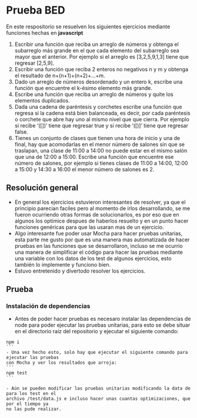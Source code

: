# Prueba BED

En este respositorio se resuelven los siguientes ejercicios mediante funciones hechas en **javascript**

1. Escribir una función que reciba un arreglo de números y obtenga el subarreglo más
grande en el que cada elemento del subarreglo sea mayor que el anterior. Por ejemplo si
el arreglo es [3,2,5,9,1,3] tiene que regresar [2,5,9].
2. Escribir una función que reciba 2 enteros no negativos n y m y obtenga el resultado de
n+(n+1)+(n+2)+...+m.
3. Dado un arreglo de números desordenado y un entero k, escribe una función que
encuentre el k-ésimo elemento más grande.
4. Escribe una función que reciba un arreglo de números y quite los elementos duplicados.
5. Dada una cadena de paréntesis y corchetes escribe una función que regresa si la
cadena está bien balanceada, es decir, por cada paréntesis o corchete que abre hay uno
al mismo nivel que que cierra. Por ejemplo si recibe ‘([])’ tiene que regresar true y si
recibe ‘([)]’ tiene que regresar false.
6. Tienes un conjunto de clases que tienen una hora de inicio y una de final, hay que
acomodarlas en el menor número de salones sin que se traslapan, una clase de 11:00 a
14:00 no puede estar en el mismo salón que una de 12:00 a 15:00. Escribe una función
que encuentre ese número de salones, por ejemplo si tienes clases de 11:00 a 14:00,
12:00 a 15:00 y 14:30 a 16:00 el menor número de salones es 2.


## Resolución general
- En general los ejercicios estuvieron interesantes de resolver, ya que el principio parecian faciles
pero al momento de irlos desarrollando, se me fueron ocurriendo otras formas de solucionarlos,
es por eso que en algunos los optimice despues de haberlos resuelto y en un punto hacer funciones 
genéricas para que las usaran mas de un ejercicio.
- Algo interesante fue poder usar Mocha para hacer pruebas unitarias, esta parte me gusto por que 
es una manera mas automatizada de hacer pruebas en las funciones que se desarrollaron, incluso 
se me ocurrio una manera de simplificar el código para hacer las pruebas mediante una variable 
con los datos de los test de algunos ejercicios, esto también lo implemente  y funciono bien.
- Estuvo entretenido y divertodo resolver los ejercicios.


## Prueba

### Instalación de dependencias
 - Antes de poder hacer pruebas es necesaro instalar las dependencias de node para poder 
 ejecutar las pruebas unitarias, para esto se debe situar en el directorio raíz del 
 repositorio y ejecutar el siguiente comando:
 ````
 npm i
 ```
 - Una vez hecho esto, solo hay que ejecutar el siguiente comando para ejecutar las pruebas 
 con Mocha y ver los resultados que arroja:
 ```
 npm test
 ```

 - Aún se pueden modificar las pruebas unitarias modificando la data de para los test en el
 archivo /test/data.js e incluso hacer unas cuantas optimizaciones, que por el tiempo ya 
 no las pude realizar.